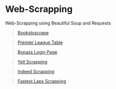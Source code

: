 # Web-Scrapping

Web-Scrapping using Beautiful Soup and Requests

  >[Bookstoscrape](https://github.com/abhishek96negi/Web-Scrapping/blob/master/bookstoscrape.ipynb)

  >[Premier League Table](https://github.com/abhishek96negi/Web-Scrapping/blob/master/PremierLeagueTable.ipynb)

  >[Bypass Login Page](https://github.com/abhishek96negi/Web-Scrapping/blob/master/Bypass_Login_Page.ipynb)

  >[Yell Scrapping](https://github.com/abhishek96negi/Web-Scrapping/blob/master/Yell_Scrapping.ipynb)

  >[Indeed Scrapping](https://github.com/abhishek96negi/Web-Scrapping/blob/master/Indeed_Scrapping.ipynb)

  >[Fastest Laps Scrapping](https://github.com/abhishek96negi/Web-Scrapping/blob/master/FastestLaps_Scrapping.ipynb)




